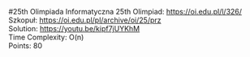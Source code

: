 #25th Olimpiada Informatyczna
25th Olimpiad: https://oi.edu.pl/l/326/ <br />
Szkopuł: https://oi.edu.pl/pl/archive/oi/25/prz <br />
Solution: https://youtu.be/kipf7jUYKhM <br />
Time Complexity: O(n) <br />
Points: 80 <br />